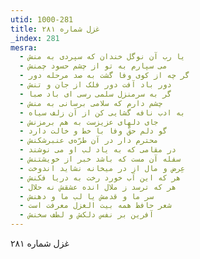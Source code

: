 ```yaml
---
utid: 1000-281
title: غزل شماره ۲۸۱
_index: 281
mesra:
  - یا رب آن نوگل خندان که سپردی به منش
  - می سپارم به تو از چشم حسود چمنش
  - گر چه از کوی وفا گشت به صد مرحله دور
  - دور باد آفت دور فلک از جان و تنش
  - گر به سرمنزل سلمی رسی ای باد صبا
  - چشم دارم که سلامی برسانی به منش
  - به ادب نافه گشایی کن از آن زلف سیاه
  - جای دلهای عزیزست به هم برمزنش
  - گو دلم حقّ وفا با خط و خالت دارد
  - محترم دار در آن طرّه‌ی عنبرشکنش
  - در مقامی که به یاد لب او می نوشند
  - سفله آن مست که باشد خبر از خویشتنش
  - عِرض و مال از در میخانه نشاید اندوخت
  - هر که این آب خورد رخت به دریا فکنش
  - هر که ترسد ز ملال انده عشقش نه حلال
  - سر ما و قدمش یا لب ما و دهنش
  - شعر حافظ همه بیت الغزل معرفت است
  - آفرین بر نفس دلکش و لطف سخنش
---
```

غزل شماره ۲۸۱
